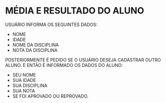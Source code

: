 # MÉDIA E RESULTADO DO ALUNO

USUÁRIO INFORMA OS SEGUINTES DADOS:

 - NOME
 - IDADE
 - NOME DA DISCIPLINA
 - NOTA DA DISCIPLINA

POSTERIORMENTE É PEDIDO SE O USUÁRIO DESEJA CADASTRAR OUTRO ALUNO. E ENTÃO É INFORMADO OS DADOS DO ALUNO:

 - SEU NOME
 - SUA IDADE
 - SUA DISCIPLINA
 - SUA NOTA
 - SE FOI APROVADO OU REPROVADO.
